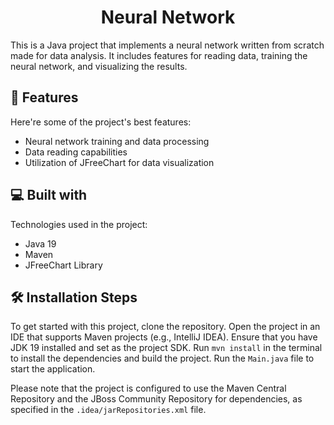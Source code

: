 <h1 align="center" id="title">Neural Network</h1>

<p id="description">
This is a Java project that implements a neural network written from scratch made for data analysis. It includes features for reading data, training the neural network, and visualizing the results.
</p>


<h2>🧐 Features</h2>

Here're some of the project's best features:

* Neural network training and data processing
* Data reading capabilities 
* Utilization of JFreeChart for data visualization 

<h2>💻 Built with</h2>

Technologies used in the project:

* Java 19
* Maven
* JFreeChart Library

<h2>🛠️ Installation Steps</h2>

To get started with this project, clone the repository. 
Open the project in an IDE that supports Maven projects (e.g., IntelliJ IDEA).
Ensure that you have JDK 19 installed and set as the project SDK.
Run ```mvn install``` in the terminal to install the dependencies and build the project.
Run the ```Main.java``` file to start the application.

Please note that the project is configured to use the Maven Central Repository and the JBoss Community Repository for dependencies, as specified in the `````.idea/jarRepositories.xml````` file.

